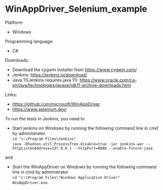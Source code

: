 # WinAppDriver_Selenium_example

Platform:
- Windows

Programming language:
- C#

Downloads:
- Download the cygwin installer from https://www.cygwin.com/
- Jenkins: https://jenkins.io/download/
- Java 11(Jenkins requires java 11): https://www.oracle.com/ca-en/java/technologies/javase/jdk11-archive-downloads.html


Links:
- https://github.com/microsoft/WinAppDriver
- https://www.selenium.dev/


To run the tests in Jenkins, you need to

- Start jenkins on Windows by running the following command line in cmd by administrator   
```cd "c:\Program Files\Jenkins"```       
```java -Dhudson.util.ProcessTree.disable=true -jar jenkins.war --httpListenAddress=127.0.0.1 --httpPort=8088 --enable-future-java```  

and

- Start the WinAppDriver on Windows by running the following command line in cmd by administrator   
```cd "c:\Program Files\"Windows Application Driver"```   
```WinAppDriver.exe```